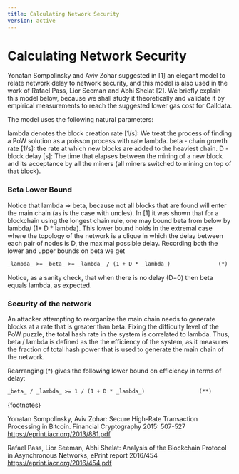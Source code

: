 ```yaml
---
title: Calculating Network Security
version: active
---
```


# Calculating Network Security

Yonatan Sompolinsky and Aviv Zohar suggested in [1] an elegant model to relate network delay to network security, and this model is also used in the work of Rafael Pass, Lior Seeman and Abhi Shelat [2]. We briefly explain this model below, because we shall study it theoretically and validate it by empirical measurements to reach the suggested lower gas cost for Calldata.

The model uses the following natural parameters:

lambda denotes the block creation rate [1/s]: We treat the process of finding a PoW solution as a poisson process with rate lambda.
beta - chain growth rate [1/s]: the rate at which new blocks are added to the heaviest chain.
D - block delay [s]: The time that elapses between the mining of a new block and its acceptance by all the miners (all miners switched to mining on top of that block).

### Beta Lower Bound

Notice that lambda => beta, because not all blocks that are found will enter the main chain (as is the case with uncles). In [1] it was shown that for a blockchain using the longest chain rule, one may bound beta from below by lambda/ (1+ D \* lambda). This lower bound holds in the extremal case where the topology of the network is a clique in which the delay between each pair of nodes is D, the maximal possible delay. Recording both the lower and upper bounds on beta we get

```latex
_lambda_ >= _beta_ >= _lambda_ / (1 + D * _lambda_)               (*)
```

Notice, as a sanity check, that when there is no delay (D=0) then beta equals lambda, as expected.

### Security of the network

An attacker attempting to reorganize the main chain needs to generate blocks at a rate that is greater than beta. Fixing the difficulty level of the PoW puzzle, the total hash rate in the system is correlated to lambda. Thus, beta / lambda is defined as the the efficiency of the system, as it measures the fraction of total hash power that is used to generate the main chain of the network.

Rearranging (\*) gives the following lower bound on efficiency in terms of delay:

```latex
_beta_ / _lambda_ >= 1 / (1 + D * _lambda_)                 (**)
```

{footnotes}

Yonatan Sompolinsky, Aviv Zohar: Secure High-Rate Transaction Processing in Bitcoin. Financial Cryptography 2015: 507-527
https://eprint.iacr.org/2013/881.pdf

Rafael Pass, Lior Seeman, Abhi Shelat: Analysis of the Blockchain Protocol in Asynchronous Networks, ePrint report 2016/454
https://eprint.iacr.org/2016/454.pdf
